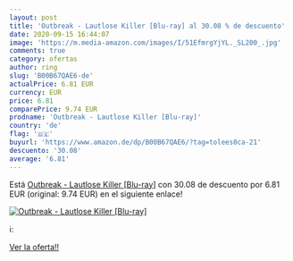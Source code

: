 ```yaml
---
layout: post
title: 'Outbreak - Lautlose Killer [Blu-ray] al 30.08 % de descuento'
date: 2020-09-15 16:44:07
image: 'https://m.media-amazon.com/images/I/51EfmrgYjYL._SL200_.jpg'
comments: true
category: ofertas
author: ring
slug: 'B00B67QAE6-de'
actualPrice: 6.81 EUR
currency: EUR
price: 6.81
comparePrice: 9.74 EUR
prodname: 'Outbreak - Lautlose Killer [Blu-ray]'
country: 'de'
flag: '🇩🇪'
buyurl: 'https://www.amazon.de/dp/B00B67QAE6/?tag=tolees0ca-21'
descuento: '30.08'
average: '6.81'
---
```


Está [Outbreak - Lautlose Killer [Blu-ray]](https://www.amazon.de/dp/B00B67QAE6/?tag=tolees0ca-21) con 30.08 de descuento por 6.81 EUR (original: 9.74 EUR) en el siguiente enlace!

[![Outbreak - Lautlose Killer [Blu-ray]](https://m.media-amazon.com/images/I/51EfmrgYjYL._SL200_.jpg)](https://www.amazon.de/dp/B00B67QAE6/?tag=tolees0ca-21)

ℹ️:


[Ver la oferta!!](https://www.amazon.de/dp/B00B67QAE6/?tag=tolees0ca-21)
